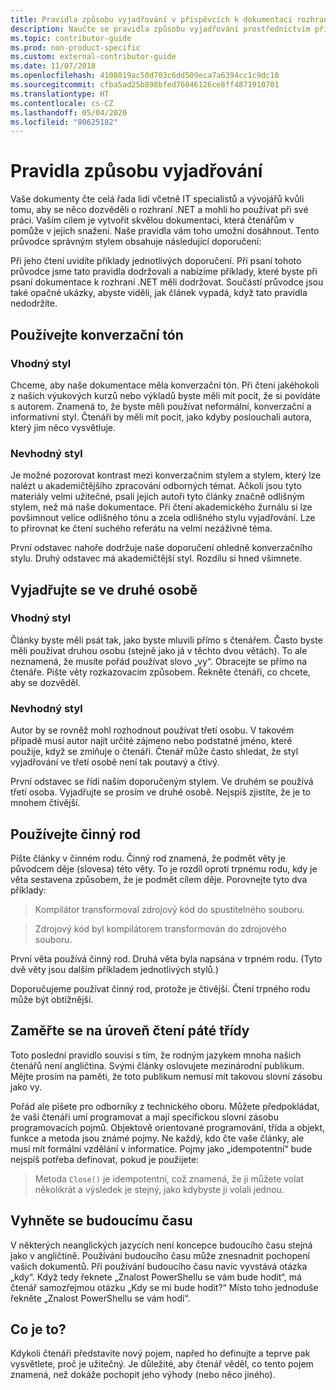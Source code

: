 ```yaml
---
title: Pravidla způsobu vyjadřování v příspěvcích k dokumentaci rozhraní .NET
description: Naučte se pravidla způsobu vyjadřování prostřednictvím příkladů stylu v porovnání s příklady, které tato pravidla nedodržují.
ms.topic: contributor-guide
ms.prod: non-product-specific
ms.custom: external-contributor-guide
ms.date: 11/07/2018
ms.openlocfilehash: 4108019ac50d703c6dd509eca7a6394cc1c9dc18
ms.sourcegitcommit: cfba5ad25b898bfed76046126ce8ff4871910701
ms.translationtype: HT
ms.contentlocale: cs-CZ
ms.lasthandoff: 05/04/2020
ms.locfileid: "80625182"
---
```

# <a name="voice-and-tone-guidelines"></a>Pravidla způsobu vyjadřování

Vaše dokumenty čte celá řada lidí včetně IT specialistů a vývojářů kvůli tomu, aby se něco dozvěděli o rozhraní .NET a mohli ho používat při své práci. Vaším cílem je vytvořit skvělou dokumentaci, která čtenářům v pomůže v jejich snažení. Naše pravidla vám toho umožní dosáhnout. Tento průvodce správným stylem obsahuje následující doporučení:

Při jeho čtení uvidíte příklady jednotlivých doporučení. Při psaní tohoto průvodce jsme tato pravidla dodržovali a nabízíme příklady, které byste při psaní dokumentace k rozhraní .NET měli dodržovat. Součástí průvodce jsou také opačné ukázky, abyste viděli, jak článek vypadá, když tato pravidla nedodržíte.

## <a name="use-a-conversational-tone"></a>Používejte konverzační tón

### <a name="appropriate-style"></a>Vhodný styl

Chceme, aby naše dokumentace měla konverzační tón. Při čtení jakéhokoli z našich výukových kurzů nebo výkladů byste měli mít pocit, že si povídáte s autorem. Znamená to, že byste měli používat neformální, konverzační a informativní styl. Čtenáři by měli mít pocit, jako kdyby poslouchali autora, který jim něco vysvětluje.

### <a name="inappropriate-style"></a>Nevhodný styl

Je možné pozorovat kontrast mezi konverzačním stylem a stylem, který lze nalézt u akademičtějšího zpracování odborných témat. Ačkoli jsou tyto materiály velmi užitečné, psali jejich autoři tyto články značně odlišným stylem, než má naše dokumentace. Při čtení akademického žurnálu si lze povšimnout velice odlišného tónu a zcela odlišného stylu vyjadřování. Lze to přirovnat ke čtení suchého referátu na velmi nezáživné téma.  

První odstavec nahoře dodržuje naše doporučení ohledně konverzačního stylu. Druhý odstavec má akademičtější styl. Rozdílu si hned všimnete. 

## <a name="write-in-second-person"></a>Vyjadřujte se ve druhé osobě

### <a name="appropriate-style"></a>Vhodný styl

Články byste měli psát tak, jako byste mluvili přímo s čtenářem. Často byste měli používat druhou osobu (stejně jako já v těchto dvou větách). To ale neznamená, že musíte pořád používat slovo „vy“. Obracejte se přímo na čtenáře. Pište věty rozkazovacím způsobem. Řekněte čtenáři, co chcete, aby se dozvěděl.

### <a name="inappropriate-style"></a>Nevhodný styl

Autor by se rovněž mohl rozhodnout používat třetí osobu. V takovém případě musí autor najít určité zájmeno nebo podstatné jméno, které použije, když se zmiňuje o čtenáři. Čtenář může často shledat, že styl vyjadřování ve třetí osobě není tak poutavý a čtivý.

První odstavec se řídí naším doporučeným stylem. Ve druhém se používá třetí osoba. Vyjadřujte se prosím ve druhé osobě. Nejspíš zjistíte, že je to mnohem čtivější.

## <a name="use-active-voice"></a>Používejte činný rod

Pište články v činném rodu. Činný rod znamená, že podmět věty je původcem děje (slovesa) této věty. To je rozdíl oproti trpnému rodu, kdy je věta sestavena způsobem, že je podmět cílem děje. Porovnejte tyto dva příklady:

>Kompilátor transformoval zdrojový kód do spustitelného souboru.

>Zdrojový kód byl kompilátorem transformován do zdrojového souboru.

První věta používá činný rod. Druhá věta byla napsána v trpném rodu. (Tyto dvě věty jsou dalším příkladem jednotlivých stylů.)

Doporučujeme používat činný rod, protože je čtivější. Čtení trpného rodu může být obtížnější.

## <a name="target-a-fifth-grade-reading-level"></a>Zaměřte se na úroveň čtení páté třídy

Toto poslední pravidlo souvisí s tím, že rodným jazykem mnoha našich čtenářů není angličtina. Svými články oslovujete mezinárodní publikum. Mějte prosím na paměti, že toto publikum nemusí mít takovou slovní zásobu jako vy.

Pořád ale píšete pro odborníky z technického oboru. Můžete předpokládat, že vaši čtenáři umí programovat a mají specifickou slovní zásobu programovacích pojmů. Objektově orientované programování, třída a objekt, funkce a metoda jsou známé pojmy. Ne každý, kdo čte vaše články, ale musí mít formální vzdělání v informatice. Pojmy jako „idempotentní“ bude nejspíš potřeba definovat, pokud je použijete:

>Metoda `Close()` je idempotentní, což znamená, že ji můžete volat několikrát a výsledek je stejný, jako kdybyste ji volali jednou.

## <a name="avoid-future-tense"></a>Vyhněte se budoucímu času

V některých neanglických jazycích není koncepce budoucího času stejná jako v angličtině. Používání budoucího času může znesnadnit pochopení vašich dokumentů. Při používání budoucího času navíc vyvstává otázka „kdy“. Když tedy řeknete „Znalost PowerShellu se vám bude hodit“, má čtenář samozřejmou otázku „Kdy se mi bude hodit?“ Místo toho jednoduše řekněte „Znalost PowerShellu se vám hodí“.

## <a name="what-is-it---so-what"></a>Co je to?

Kdykoli čtenáři představíte nový pojem, napřed ho definujte a teprve pak vysvětlete, proč je užitečný. Je důležité, aby čtenář věděl, co tento pojem znamená, než dokáže pochopit jeho výhody (nebo něco jiného).
